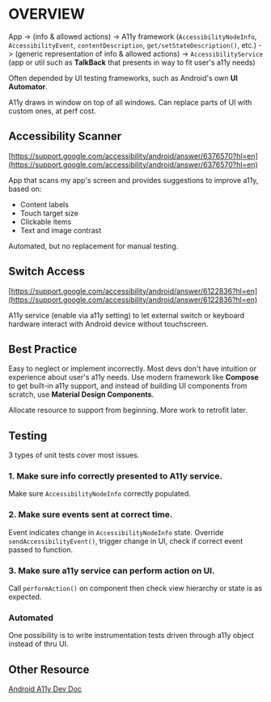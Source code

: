 # OVERVIEW

App -> (info & allowed actions) -> A11y framework (`AccessibilityNodeInfo`, `AccessibilityEvent`, `contentDescription`, `get/setStateDescription()`, etc.) -> (generic representation of info & allowed actions) -> `AccessibilityService` (app or util such as **TalkBack** that presents in way to fit user's a11y needs)

Often depended by UI testing frameworks, such as Android's own **UI Automator**.

A11y draws in window on top of all windows. Can replace parts of UI with custom ones, at perf cost.

## Accessibility Scanner

[https://support.google.com/accessibility/android/answer/6376570?hl=en](https://support.google.com/accessibility/android/answer/6376570?hl=en)

App that scans my app's screen and provides suggestions to improve a11y, based on:

* Content labels
* Touch target size
* Clickable items
* Text and image contrast

Automated, but no replacement for manual testing.

## Switch Access

[https://support.google.com/accessibility/android/answer/6122836?hl=en](https://support.google.com/accessibility/android/answer/6122836?hl=en)

A11y service (enable via a11y setting) to let external switch or keyboard hardware interact with Android device without touchscreen.

## Best Practice

Easy to neglect or implement incorrectly. Most devs don't have intuition or experience about user's a11y needs. Use modern framework like **Compose** to get built-in a11y support, and instead of building UI components from scratch, use **Material Design Components**.

Allocate resource to support from beginning. More work to retrofit later.

## Testing

3 types of unit tests cover most issues.

### 1. Make sure info correctly presented to A11y service.

Make sure `AccessibilityNodeInfo` correctly populated.

### 2. Make sure events sent at correct time.

Event indicates change in `AccessibilityNodeInfo` state. Override `sendAccessibilityEvent()`, trigger change in UI, check if correct event passed to function.

### 3. Make sure a11y service can perform action on UI.

Call `performAction()` on component then check view hierarchy or state is as expected.

### Automated

One possibility is to write instrumentation tests driven through a11y object instead of thru UI.

## Other Resource

[Android A11y Dev Doc](https://developer.android.com/guide/topics/ui/accessibility)
